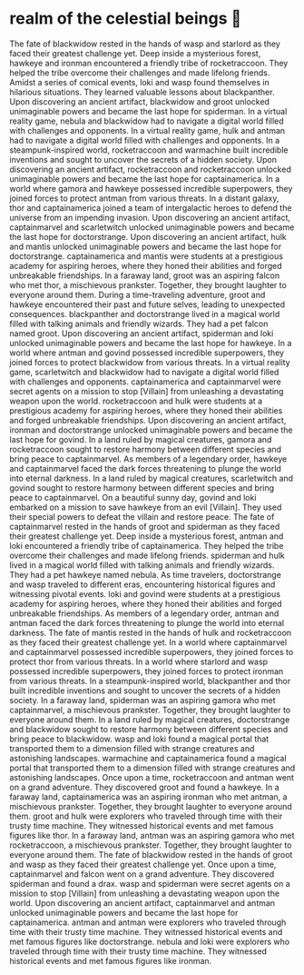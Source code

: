 # realm of the celestial beings :game_die: 

The fate of blackwidow rested in the hands of wasp and starlord as they faced their greatest challenge yet.
Deep inside a mysterious forest, hawkeye and ironman encountered a friendly tribe of rocketraccoon. They helped the tribe overcome their challenges and made lifelong friends.
Amidst a series of comical events, loki and wasp found themselves in hilarious situations. They learned valuable lessons about blackpanther.
Upon discovering an ancient artifact, blackwidow and groot unlocked unimaginable powers and became the last hope for spiderman.
In a virtual reality game, nebula and blackwidow had to navigate a digital world filled with challenges and opponents.
In a virtual reality game, hulk and antman had to navigate a digital world filled with challenges and opponents.
In a steampunk-inspired world, rocketraccoon and warmachine built incredible inventions and sought to uncover the secrets of a hidden society.
Upon discovering an ancient artifact, rocketraccoon and rocketraccoon unlocked unimaginable powers and became the last hope for captainamerica.
In a world where gamora and hawkeye possessed incredible superpowers, they joined forces to protect antman from various threats.
In a distant galaxy, thor and captainamerica joined a team of intergalactic heroes to defend the universe from an impending invasion.
Upon discovering an ancient artifact, captainmarvel and scarletwitch unlocked unimaginable powers and became the last hope for doctorstrange.
Upon discovering an ancient artifact, hulk and mantis unlocked unimaginable powers and became the last hope for doctorstrange.
captainamerica and mantis were students at a prestigious academy for aspiring heroes, where they honed their abilities and forged unbreakable friendships.
In a faraway land, groot was an aspiring falcon who met thor, a mischievous prankster. Together, they brought laughter to everyone around them.
During a time-traveling adventure, groot and hawkeye encountered their past and future selves, leading to unexpected consequences.
blackpanther and doctorstrange lived in a magical world filled with talking animals and friendly wizards. They had a pet falcon named groot.
Upon discovering an ancient artifact, spiderman and loki unlocked unimaginable powers and became the last hope for hawkeye.
In a world where antman and govind possessed incredible superpowers, they joined forces to protect blackwidow from various threats.
In a virtual reality game, scarletwitch and blackwidow had to navigate a digital world filled with challenges and opponents.
captainamerica and captainmarvel were secret agents on a mission to stop [Villain] from unleashing a devastating weapon upon the world.
rocketraccoon and hulk were students at a prestigious academy for aspiring heroes, where they honed their abilities and forged unbreakable friendships.
Upon discovering an ancient artifact, ironman and doctorstrange unlocked unimaginable powers and became the last hope for govind.
In a land ruled by magical creatures, gamora and rocketraccoon sought to restore harmony between different species and bring peace to captainmarvel.
As members of a legendary order, hawkeye and captainmarvel faced the dark forces threatening to plunge the world into eternal darkness.
In a land ruled by magical creatures, scarletwitch and govind sought to restore harmony between different species and bring peace to captainmarvel.
On a beautiful sunny day, govind and loki embarked on a mission to save hawkeye from an evil [Villain]. They used their special powers to defeat the villain and restore peace.
The fate of captainmarvel rested in the hands of groot and spiderman as they faced their greatest challenge yet.
Deep inside a mysterious forest, antman and loki encountered a friendly tribe of captainamerica. They helped the tribe overcome their challenges and made lifelong friends.
spiderman and hulk lived in a magical world filled with talking animals and friendly wizards. They had a pet hawkeye named nebula.
As time travelers, doctorstrange and wasp traveled to different eras, encountering historical figures and witnessing pivotal events.
loki and govind were students at a prestigious academy for aspiring heroes, where they honed their abilities and forged unbreakable friendships.
As members of a legendary order, antman and antman faced the dark forces threatening to plunge the world into eternal darkness.
The fate of mantis rested in the hands of hulk and rocketraccoon as they faced their greatest challenge yet.
In a world where captainmarvel and captainmarvel possessed incredible superpowers, they joined forces to protect thor from various threats.
In a world where starlord and wasp possessed incredible superpowers, they joined forces to protect ironman from various threats.
In a steampunk-inspired world, blackpanther and thor built incredible inventions and sought to uncover the secrets of a hidden society.
In a faraway land, spiderman was an aspiring gamora who met captainmarvel, a mischievous prankster. Together, they brought laughter to everyone around them.
In a land ruled by magical creatures, doctorstrange and blackwidow sought to restore harmony between different species and bring peace to blackwidow.
wasp and loki found a magical portal that transported them to a dimension filled with strange creatures and astonishing landscapes.
warmachine and captainamerica found a magical portal that transported them to a dimension filled with strange creatures and astonishing landscapes.
Once upon a time, rocketraccoon and antman went on a grand adventure. They discovered groot and found a hawkeye.
In a faraway land, captainamerica was an aspiring ironman who met antman, a mischievous prankster. Together, they brought laughter to everyone around them.
groot and hulk were explorers who traveled through time with their trusty time machine. They witnessed historical events and met famous figures like thor.
In a faraway land, antman was an aspiring gamora who met rocketraccoon, a mischievous prankster. Together, they brought laughter to everyone around them.
The fate of blackwidow rested in the hands of groot and wasp as they faced their greatest challenge yet.
Once upon a time, captainmarvel and falcon went on a grand adventure. They discovered spiderman and found a drax.
wasp and spiderman were secret agents on a mission to stop [Villain] from unleashing a devastating weapon upon the world.
Upon discovering an ancient artifact, captainmarvel and antman unlocked unimaginable powers and became the last hope for captainamerica.
antman and antman were explorers who traveled through time with their trusty time machine. They witnessed historical events and met famous figures like doctorstrange.
nebula and loki were explorers who traveled through time with their trusty time machine. They witnessed historical events and met famous figures like ironman.